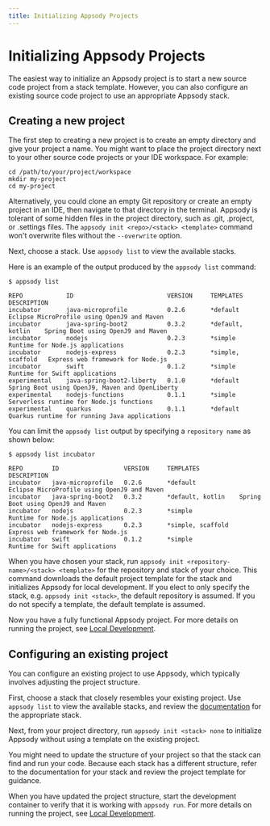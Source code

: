```yaml
---
title: Initializing Appsody Projects
---
```


# Initializing Appsody Projects

The easiest way to initialize an Appsody project is to start a new source code project from a stack template. However, you can also configure an existing source code project to use an appropriate Appsody stack.

## Creating a new project

The first step to creating a new project is to create an empty directory and give your project a name. You might want to place the project directory next to your other source code projects or your IDE workspace. For example:

```
cd /path/to/your/project/workspace
mkdir my-project
cd my-project
```
Alternatively, you could clone an empty Git repository or create an empty project in an IDE, then navigate to that directory in the terminal. Appsody is tolerant of some hidden files in the project directory, such as .git, .project, or .settings files. The `appsody init <repo>/<stack> <template>` command won't overwrite files without the `--overwrite` option.

Next, choose a stack. Use `appsody list` to view the available stacks.

Here is an example of the output produced by the `appsody list` command:
```
$ appsody list

REPO      	    ID               	        VERSION  	TEMPLATES        	DESCRIPTION
incubator	    java-microprofile	        0.2.6    	*default         	Eclipse MicroProfile using OpenJ9 and Maven
incubator	    java-spring-boot2	        0.3.2    	*default, kotlin 	Spring Boot using OpenJ9 and Maven
incubator	    nodejs           	        0.2.3    	*simple          	Runtime for Node.js applications
incubator	    nodejs-express   	        0.2.3    	*simple, scaffold	Express web framework for Node.js
incubator	    swift            	        0.1.2    	*simple          	Runtime for Swift applications
experimental	java-spring-boot2-liberty	0.1.0    	*default 	        Spring Boot using OpenJ9, Maven and OpenLiberty
experimental	nodejs-functions         	0.1.1    	*simple  	        Serverless runtime for Node.js functions
experimental	quarkus                  	0.1.1    	*default 	        Quarkus runtime for running Java applications

```
You can limit the `appsody list` output by specifying a `repository name` as shown below:
```
$ appsody list incubator

REPO      	ID               	VERSION  	TEMPLATES        	DESCRIPTION
incubator	java-microprofile	0.2.6    	*default         	Eclipse MicroProfile using OpenJ9 and Maven
incubator	java-spring-boot2	0.3.2    	*default, kotlin 	Spring Boot using OpenJ9 and Maven
incubator	nodejs           	0.2.3    	*simple          	Runtime for Node.js applications
incubator	nodejs-express   	0.2.3    	*simple, scaffold	Express web framework for Node.js
incubator	swift            	0.1.2    	*simple          	Runtime for Swift applications

```

When you have chosen your stack, run `appsody init <repository-name>/<stack> <template>` for the repository and stack of your choice. This command downloads the default project template for the stack and initializes Appsody for local development.  If you elect to only specify the stack, e.g. `appsody init <stack>`, the default repository is assumed.  If you do not specify a template, the default template is assumed.

Now you have a fully functional Appsody project. For more details on running the project, see [Local Development](/docs/using-appsody/local-development).


## Configuring an existing project

You can configure an existing project to use Appsody, which typically involves adjusting the project structure.

First, choose a stack that closely resembles your existing project. Use `appsody list` to view the available stacks, and review the [documentation](https://github.com/appsody/stacks/tree/master/incubator) for the appropriate stack.

Next, from your project directory, run `appsody init <stack> none` to initialize Appsody without using a template on the existing project.

You might need to update the structure of your project so that the stack can find and run your code. Because each stack has a different structure, refer to the documentation for your stack and review the project template for guidance.

When you have updated the project structure, start the development container to verify that it is working with `appsody run`. For more details on running the project, see [Local Development](/docs/using-appsody/local-development).

